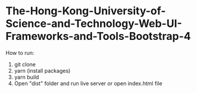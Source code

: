 # The-Hong-Kong-University-of-Science-and-Technology-Web-UI-Frameworks-and-Tools-Bootstrap-4

How to run:

1. git clone
2. yarn (install packages)
3. yarn build
4. Open "dist" folder and run live server or open index.html file
